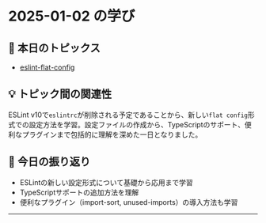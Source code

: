 # 2025-01-02 の学び

## 📝 本日のトピックス

- [eslint-flat-config](./eslint-flat-config/)

## 💡 トピック間の関連性

ESLint v10で`eslintrc`が削除される予定であることから、新しい`flat config`形式での設定方法を学習。設定ファイルの作成から、TypeScriptのサポート、便利なプラグインまで包括的に理解を深めた一日となりました。

## 📌 今日の振り返り

- ESLintの新しい設定形式について基礎から応用まで学習
- TypeScriptサポートの追加方法を理解
- 便利なプラグイン（import-sort, unused-imports）の導入方法も学習

---
